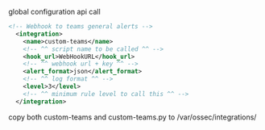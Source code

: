 

global configuration api call

```xml
<!-- Webhook to teams general alerts -->
  <integration> 
    <name>custom-teams</name>
    <!-- ^^ script name to be called ^^ -->
    <hook_url>WebHookURL</hook_url>
    <!-- ^^ webhook url + key ^^ -->
    <alert_format>json</alert_format> 
    <!-- ^^ log format ^^ -->
    <level>3</level>
    <!-- ^^ minimum rule level to call this ^^ -->
  </integration> 

```

copy both custom-teams and custom-teams.py to /var/ossec/integrations/
